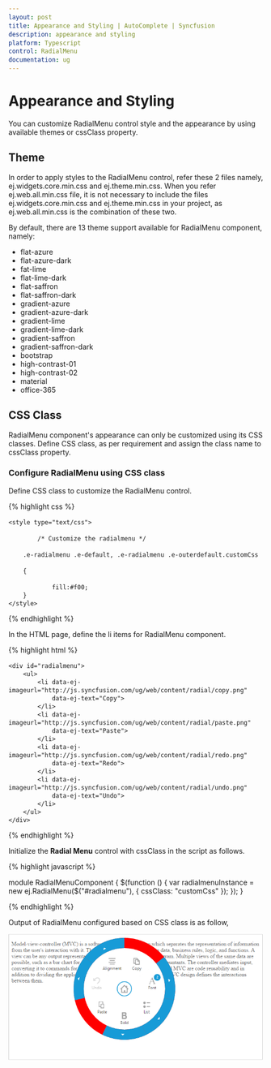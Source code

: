 ```yaml
---
layout: post
title: Appearance and Styling | AutoComplete | Syncfusion
description: appearance and styling
platform: Typescript
control: RadialMenu
documentation: ug
---
```


# Appearance and Styling

You can customize RadialMenu control style and the appearance by using available themes or cssClass property.

## Theme

In order to apply styles to the RadialMenu control, refer these 2 files namely, ej.widgets.core.min.css and ej.theme.min.css. When you refer ej.web.all.min.css file, it is not necessary to include the files ej.widgets.core.min.css and ej.theme.min.css in your project, as ej.web.all.min.css is the combination of these two. 

By default, there are 13 theme support available for RadialMenu component, namely:

* flat-azure
* flat-azure-dark
* fat-lime
* flat-lime-dark
* flat-saffron
* flat-saffron-dark
* gradient-azure
* gradient-azure-dark
* gradient-lime
* gradient-lime-dark
* gradient-saffron
* gradient-saffron-dark
* bootstrap
* high-contrast-01
* high-contrast-02
* material
* office-365

## CSS Class

RadialMenu component's appearance can only be customized using its CSS classes. Define CSS class, as per requirement and assign the class name to cssClass property.

### Configure RadialMenu using CSS class

Define CSS class to customize the RadialMenu control.


{% highlight css %}

    <style type="text/css">

            /* Customize the radialmenu */

        .e-radialmenu .e-default, .e-radialmenu .e-outerdefault.customCss 

        {

                fill:#f00;
        } 
    </style>

{% endhighlight %}



In the HTML page, define the li items for RadialMenu component.

{% highlight html %}

    <div id="radialmenu">
        <ul>
            <li data-ej-imageurl="http://js.syncfusion.com/ug/web/content/radial/copy.png"
                data-ej-text="Copy">
            </li>
            <li data-ej-imageurl="http://js.syncfusion.com/ug/web/content/radial/paste.png"
                data-ej-text="Paste">
            </li>
            <li data-ej-imageurl="http://js.syncfusion.com/ug/web/content/radial/redo.png"
                data-ej-text="Redo">
            </li>
            <li data-ej-imageurl="http://js.syncfusion.com/ug/web/content/radial/undo.png"
                data-ej-text="Undo">
            </li>
        </ul>
    </div>

{% endhighlight %}


Initialize the **Radial Menu** control with cssClass in the script as follows.


{% highlight javascript %}
  
module RadialMenuComponent {
    $(function () {
         var radialmenuInstance = new ej.RadialMenu($("#radialmenu"), {
                 cssClass: "customCss" 
                 });
        });
}  

{% endhighlight %}


Output of RadialMenu configured based on CSS class is as follow,


![](apperance-and-styling-images\appearance-and-styling_img1.png)


